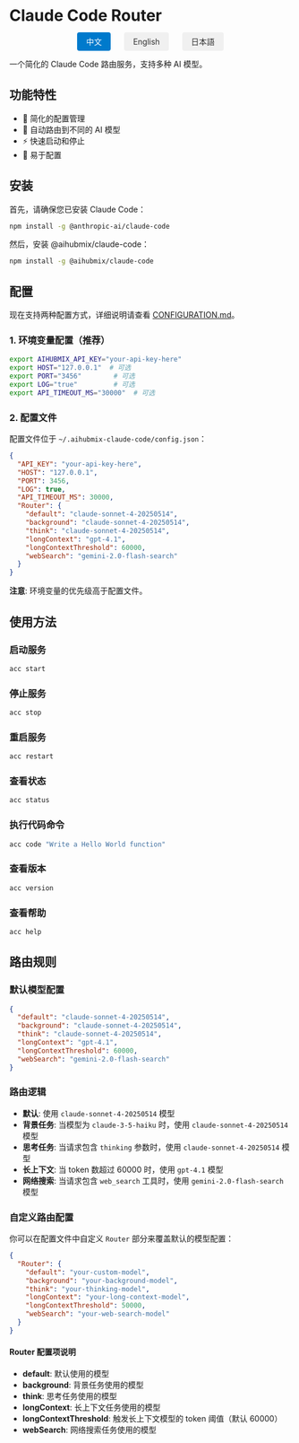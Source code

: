 # Claude Code Router

<div align="center">
  <div style="margin-bottom: 20px;">
    <a href="./README.zh.md" style="margin: 0 10px; padding: 8px 16px; background-color: #007acc; color: white; text-decoration: none; border-radius: 4px;">中文</a>
    <a href="./README.md" style="margin: 0 10px; padding: 8px 16px; background-color: #f0f0f0; color: #333; text-decoration: none; border-radius: 4px;">English</a>
    <a href="./README.ja.md" style="margin: 0 10px; padding: 8px 16px; background-color: #f0f0f0; color: #333; text-decoration: none; border-radius: 4px;">日本語</a>
  </div>
</div>

一个简化的 Claude Code 路由服务，支持多种 AI 模型。

## 功能特性

- 🚀 简化的配置管理
- 🔄 自动路由到不同的 AI 模型
- ⚡ 快速启动和停止
- 🔧 易于配置

## 安装

首先，请确保您已安装 Claude Code：
```bash
npm install -g @anthropic-ai/claude-code

```
然后，安装 @aihubmix/claude-code：
```bash
npm install -g @aihubmix/claude-code
```

## 配置

现在支持两种配置方式，详细说明请查看 [CONFIGURATION.md](./CONFIGURATION.md)。

### 1. 环境变量配置（推荐）

```bash
export AIHUBMIX_API_KEY="your-api-key-here"
export HOST="127.0.0.1"  # 可选
export PORT="3456"        # 可选
export LOG="true"         # 可选
export API_TIMEOUT_MS="30000"  # 可选
```

### 2. 配置文件

配置文件位于 `~/.aihubmix-claude-code/config.json`：

```json
{
  "API_KEY": "your-api-key-here",
  "HOST": "127.0.0.1",
  "PORT": 3456,
  "LOG": true,
  "API_TIMEOUT_MS": 30000,
  "Router": {
    "default": "claude-sonnet-4-20250514",
    "background": "claude-sonnet-4-20250514",
    "think": "claude-sonnet-4-20250514",
    "longContext": "gpt-4.1",
    "longContextThreshold": 60000,
    "webSearch": "gemini-2.0-flash-search"
  }
}
```

**注意**: 环境变量的优先级高于配置文件。



## 使用方法

### 启动服务

```bash
acc start
```

### 停止服务

```bash
acc stop
```

### 重启服务

```bash
acc restart
```

### 查看状态

```bash
acc status
```

### 执行代码命令

```bash
acc code "Write a Hello World function"
```

### 查看版本

```bash
acc version
```

### 查看帮助

```bash
acc help
```

## 路由规则

### 默认模型配置

```json
{
  "default": "claude-sonnet-4-20250514",
  "background": "claude-sonnet-4-20250514", 
  "think": "claude-sonnet-4-20250514",
  "longContext": "gpt-4.1",
  "longContextThreshold": 60000,
  "webSearch": "gemini-2.0-flash-search"
}
```

### 路由逻辑

- **默认**: 使用 `claude-sonnet-4-20250514` 模型
- **背景任务**: 当模型为 `claude-3-5-haiku` 时，使用 `claude-sonnet-4-20250514` 模型
- **思考任务**: 当请求包含 `thinking` 参数时，使用 `claude-sonnet-4-20250514` 模型
- **长上下文**: 当 token 数超过 60000 时，使用 `gpt-4.1` 模型
- **网络搜索**: 当请求包含 `web_search` 工具时，使用 `gemini-2.0-flash-search` 模型

### 自定义路由配置

你可以在配置文件中自定义 `Router` 部分来覆盖默认的模型配置：

```json
{
  "Router": {
    "default": "your-custom-model",
    "background": "your-background-model", 
    "think": "your-thinking-model",
    "longContext": "your-long-context-model",
    "longContextThreshold": 50000,
    "webSearch": "your-web-search-model"
  }
}
```

#### Router 配置项说明

- **default**: 默认使用的模型
- **background**: 背景任务使用的模型
- **think**: 思考任务使用的模型  
- **longContext**: 长上下文任务使用的模型
- **longContextThreshold**: 触发长上下文模型的 token 阈值（默认 60000）
- **webSearch**: 网络搜索任务使用的模型

